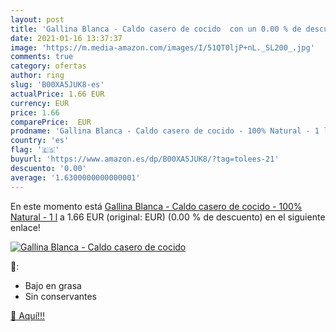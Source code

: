 ```yaml
---
layout: post
title: 'Gallina Blanca - Caldo casero de cocido  con un 0.00 % de descuento'
date: 2021-01-16 13:37:37
image: 'https://m.media-amazon.com/images/I/51QT0ljP+nL._SL200_.jpg'
comments: true
category: ofertas
author: ring
slug: 'B00XA5JUK8-es'
actualPrice: 1.66 EUR
currency: EUR
price: 1.66
comparePrice:  EUR
prodname: 'Gallina Blanca - Caldo casero de cocido - 100% Natural - 1 l'
country: 'es'
flag: '🇪🇸'
buyurl: 'https://www.amazon.es/dp/B00XA5JUK8/?tag=tolees-21'
descuento: '0.00'
average: '1.6300000000000001'
---
```


En este momento está [Gallina Blanca - Caldo casero de cocido - 100% Natural - 1 l](https://www.amazon.es/dp/B00XA5JUK8/?tag=tolees-21) a 1.66 EUR (original:  EUR) (0.00 %  de descuento) en el siguiente enlace!

[![Gallina Blanca - Caldo casero de cocido ](https://m.media-amazon.com/images/I/51QT0ljP+nL._SL200_.jpg)](https://www.amazon.es/dp/B00XA5JUK8/?tag=tolees-21)

🔎:

- Bajo en grasa
- Sin conservantes

[🛒 Aquí!!!](https://www.amazon.es/dp/B00XA5JUK8/?tag=tolees-21)

